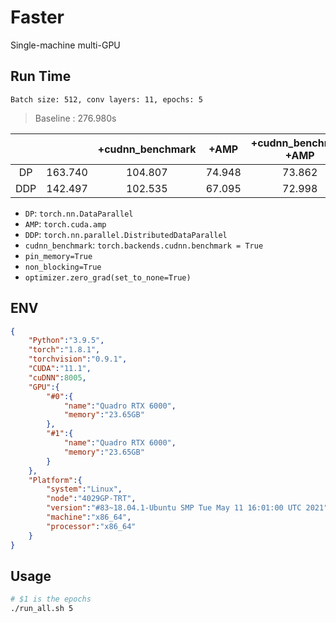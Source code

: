 # Faster

Single-machine multi-GPU 

## Run Time
```
Batch size: 512, conv layers: 11, epochs: 5
```
> Baseline : 276.980s

|    |         | +cudnn_benchmark | +AMP   | +cudnn_benchmark +AMP |
|:--:|  :--:   |:--:              |:--:    | :--:                  |
| DP | 163.740 | 104.807          | 74.948 | 73.862                |
|DDP | 142.497 | 102.535          | 67.095 | 72.998                |



- `DP`: `torch.nn.DataParallel`
- `AMP`: `torch.cuda.amp`
- `DDP`: `torch.nn.parallel.DistributedDataParallel`
- `cudnn_benchmark`: `torch.backends.cudnn.benchmark = True`
- `pin_memory=True`
- `non_blocking=True`
- `optimizer.zero_grad(set_to_none=True)`

## ENV
```json
{
    "Python":"3.9.5",
    "torch":"1.8.1",
    "torchvision":"0.9.1",
    "CUDA":"11.1",
    "cuDNN":8005,
    "GPU":{
        "#0":{
            "name":"Quadro RTX 6000",
            "memory":"23.65GB"
        },
        "#1":{
            "name":"Quadro RTX 6000",
            "memory":"23.65GB"
        }
    },
    "Platform":{
        "system":"Linux",
        "node":"4029GP-TRT",
        "version":"#83~18.04.1-Ubuntu SMP Tue May 11 16:01:00 UTC 2021",
        "machine":"x86_64",
        "processor":"x86_64"
    }
}
```

## Usage
```bash
# $1 is the epochs
./run_all.sh 5
```